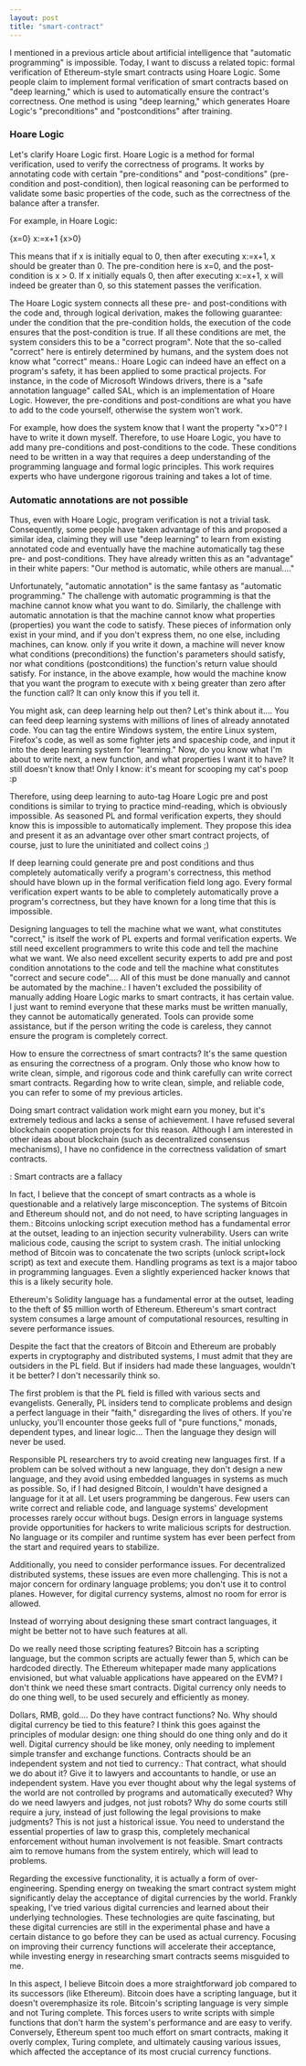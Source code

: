 ```yaml
---
layout: post
title: "smart-contract"
---
```


I mentioned in a previous article about artificial intelligence that "automatic programming" is impossible. Today, I want to discuss a related topic: formal verification of Ethereum-style smart contracts using Hoare Logic. Some people claim to implement formal verification of smart contracts based on "deep learning," which is used to automatically ensure the contract's correctness. One method is using "deep learning," which generates Hoare Logic's "preconditions" and "postconditions" after training.

### Hoare Logic

Let's clarify Hoare Logic first. Hoare Logic is a method for formal verification, used to verify the correctness of programs. It works by annotating code with certain "pre-conditions" and "post-conditions" (pre-condition and post-condition), then logical reasoning can be performed to validate some basic properties of the code, such as the correctness of the balance after a transfer.

For example, in Hoare Logic:

{x=0} x:=x+1 {x>0}

This means that if x is initially equal to 0, then after executing x:=x+1, x should be greater than 0. The pre-condition here is x=0, and the post-condition is x > 0. If x initially equals 0, then after executing x:=x+1, x will indeed be greater than 0, so this statement passes the verification.

The Hoare Logic system connects all these pre- and post-conditions with the code and, through logical derivation, makes the following guarantee: under the condition that the pre-condition holds, the execution of the code ensures that the post-condition is true. If all these conditions are met, the system considers this to be a "correct program". Note that the so-called "correct" here is entirely determined by humans, and the system does not know what "correct" means.: Hoare Logic can indeed have an effect on a program's safety, it has been applied to some practical projects. For instance, in the code of Microsoft Windows drivers, there is a "safe annotation language" called SAL, which is an implementation of Hoare Logic. However, the pre-conditions and post-conditions are what you have to add to the code yourself, otherwise the system won't work.

For example, how does the system know that I want the property "x>0"? I have to write it down myself. Therefore, to use Hoare Logic, you have to add many pre-conditions and post-conditions to the code. These conditions need to be written in a way that requires a deep understanding of the programming language and formal logic principles. This work requires experts who have undergone rigorous training and takes a lot of time.

### Automatic annotations are not possible

Thus, even with Hoare Logic, program verification is not a trivial task. Consequently, some people have taken advantage of this and proposed a similar idea, claiming they will use "deep learning" to learn from existing annotated code and eventually have the machine automatically tag these pre- and post-conditions. They have already written this as an "advantage" in their white papers: "Our method is automatic, while others are manual...."

Unfortunately, "automatic annotation" is the same fantasy as "automatic programming." The challenge with automatic programming is that the machine cannot know what you want to do. Similarly, the challenge with automatic annotation is that the machine cannot know what properties (properties) you want the code to satisfy. These pieces of information only exist in your mind, and if you don't express them, no one else, including machines, can know. only if you write it down, a machine will never know what conditions (preconditions) the function's parameters should satisfy, nor what conditions (postconditions) the function's return value should satisfy. For instance, in the above example, how would the machine know that you want the program to execute with x being greater than zero after the function call? It can only know this if you tell it.

You might ask, can deep learning help out then? Let's think about it.... You can feed deep learning systems with millions of lines of already annotated code. You can tag the entire Windows system, the entire Linux system, Firefox's code, as well as some fighter jets and spaceship code, and input it into the deep learning system for "learning." Now, do you know what I'm about to write next, a new function, and what properties I want it to have? It still doesn't know that! Only I know: it's meant for scooping my cat's poop :p

Therefore, using deep learning to auto-tag Hoare Logic pre and post conditions is similar to trying to practice mind-reading, which is obviously impossible. As seasoned PL and formal verification experts, they should know this is impossible to automatically implement. They propose this idea and present it as an advantage over other smart contract projects, of course, just to lure the uninitiated and collect coins ;)

If deep learning could generate pre and post conditions and thus completely automatically verify a program's correctness, this method should have blown up in the formal verification field long ago. Every formal verification expert wants to be able to completely automatically prove a program's correctness, but they have known for a long time that this is impossible.

Designing languages to tell the machine what we want, what constitutes "correct," is itself the work of PL experts and formal verification experts. We still need excellent programmers to write this code and tell the machine what we want. We also need excellent security experts to add pre and post condition annotations to the code and tell the machine what constitutes "correct and secure code".... All of this must be done manually and cannot be automated by the machine.: I haven't excluded the possibility of manually adding Hoare Logic marks to smart contracts, it has certain value. I just want to remind everyone that these marks must be written manually, they cannot be automatically generated. Tools can provide some assistance, but if the person writing the code is careless, they cannot ensure the program is completely correct.

How to ensure the correctness of smart contracts? It's the same question as ensuring the correctness of a program. Only those who know how to write clean, simple, and rigorous code and think carefully can write correct smart contracts. Regarding how to write clean, simple, and reliable code, you can refer to some of my previous articles.

Doing smart contract validation work might earn you money, but it's extremely tedious and lacks a sense of achievement. I have refused several blockchain cooperation projects for this reason. Although I am interested in other ideas about blockchain (such as decentralized consensus mechanisms), I have no confidence in the correctness validation of smart contracts.

: Smart contracts are a fallacy

In fact, I believe that the concept of smart contracts as a whole is questionable and a relatively large misconception. The systems of Bitcoin and Ethereum should not, and do not need, to have scripting languages in them.: Bitcoins unlocking script execution method has a fundamental error at the outset, leading to an injection security vulnerability. Users can write malicious code, causing the script to system crash. The initial unlocking method of Bitcoin was to concatenate the two scripts (unlock script+lock script) as text and execute them. Handling programs as text is a major taboo in programming languages. Even a slightly experienced hacker knows that this is a likely security hole.

Ethereum's Solidity language has a fundamental error at the outset, leading to the theft of $5 million worth of Ethereum. Ethereum's smart contract system consumes a large amount of computational resources, resulting in severe performance issues.

Despite the fact that the creators of Bitcoin and Ethereum are probably experts in cryptography and distributed systems, I must admit that they are outsiders in the PL field. But if insiders had made these languages, wouldn't it be better? I don't necessarily think so.

The first problem is that the PL field is filled with various sects and evangelists. Generally, PL insiders tend to complicate problems and design a perfect language in their "faith," disregarding the lives of others. If you're unlucky, you'll encounter those geeks full of "pure functions," monads, dependent types, and linear logic... Then the language they design will never be used.

Responsible PL researchers try to avoid creating new languages first. If a problem can be solved without a new language, they don't design a new language, and they avoid using embedded languages in systems as much as possible. So, if I had designed Bitcoin, I wouldn't have designed a language for it at all. Let users programming be dangerous. Few users can write correct and reliable code, and language systems' development processes rarely occur without bugs. Design errors in language systems provide opportunities for hackers to write malicious scripts for destruction. No language or its compiler and runtime system has ever been perfect from the start and required years to stabilize.

Additionally, you need to consider performance issues. For decentralized distributed systems, these issues are even more challenging. This is not a major concern for ordinary language problems; you don't use it to control planes. However, for digital currency systems, almost no room for error is allowed.

Instead of worrying about designing these smart contract languages, it might be better not to have such features at all.

Do we really need those scripting features? Bitcoin has a scripting language, but the common scripts are actually fewer than 5, which can be hardcoded directly. The Ethereum whitepaper made many applications envisioned, but what valuable applications have appeared on the EVM? I don't think we need these smart contracts. Digital currency only needs to do one thing well, to be used securely and efficiently as money.

Dollars, RMB, gold.... Do they have contract functions? No. Why should digital currency be tied to this feature? I think this goes against the principles of modular design: one thing should do one thing only and do it well. Digital currency should be like money, only needing to implement simple transfer and exchange functions. Contracts should be an independent system and not tied to currency.: That contract, what should we do about it? Give it to lawyers and accountants to handle, or use an independent system. Have you ever thought about why the legal systems of the world are not controlled by programs and automatically executed? Why do we need lawyers and judges, not just robots? Why do some courts still require a jury, instead of just following the legal provisions to make judgments? This is not just a historical issue. You need to understand the essential properties of law to grasp this, completely mechanical enforcement without human involvement is not feasible. Smart contracts aim to remove humans from the system entirely, which will lead to problems.

Regarding the excessive functionality, it is actually a form of over-engineering. Spending energy on tweaking the smart contract system might significantly delay the acceptance of digital currencies by the world. Frankly speaking, I've tried various digital currencies and learned about their underlying technologies. These technologies are quite fascinating, but these digital currencies are still in the experimental phase and have a certain distance to go before they can be used as actual currency. Focusing on improving their currency functions will accelerate their acceptance, while investing energy in researching smart contracts seems misguided to me.

In this aspect, I believe Bitcoin does a more straightforward job compared to its successors (like Ethereum). Bitcoin does have a scripting language, but it doesn't overemphasize its role. Bitcoin's scripting language is very simple and not Turing complete. This forces users to write scripts with simple functions that don't harm the system's performance and are easy to verify. Conversely, Ethereum spent too much effort on smart contracts, making it overly complex, Turing complete, and ultimately causing various issues, which affected the acceptance of its most crucial currency functions.